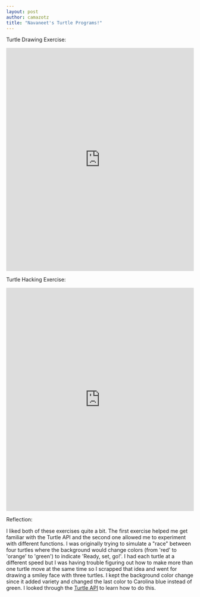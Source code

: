 ```yaml
---
layout: post
author: camazotz
title: "Navaneet's Turtle Programs!"
---
```


Turtle Drawing Exercise:

<iframe src="https://trinket.io/embed/python/7fa0f33bdb" width="100%" height="600" frameborder="0" marginwidth="0" marginheight="0" allowfullscreen></iframe>

Turtle Hacking Exercise:

<iframe src="https://trinket.io/embed/python/17cdca3460" width="100%" height="600" frameborder="0" marginwidth="0" marginheight="0" allowfullscreen></iframe>

Reflection:

I liked both of these exercises quite a bit. The first exercise helped me get familiar with the Turtle API and the second one allowed me to experiment with different functions. I was originally trying to simulate a "race" between four turtles where the background would change colors (from 'red' to 'orange' to 'green') to indicate 'Ready, set, go!'. I had each turtle at a different speed but I was having trouble figuring out how to make more than one turtle move at the same time so I scrapped that idea and went for drawing a smiley face with three turtles. I kept the background color change since it added variety and changed the last color to Carolina blue instead of green. I looked through the [Turtle API](https://docs.python.org/3.1/library/turtle.html#turtle.hideturtle) to learn how to do this.

